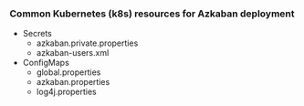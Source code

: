 ### Common Kubernetes (k8s) resources for Azkaban deployment

- Secrets
    - azkaban.private.properties
    - azkaban-users.xml
- ConfigMaps
    - global.properties
    - azkaban.properties
    - log4j.properties